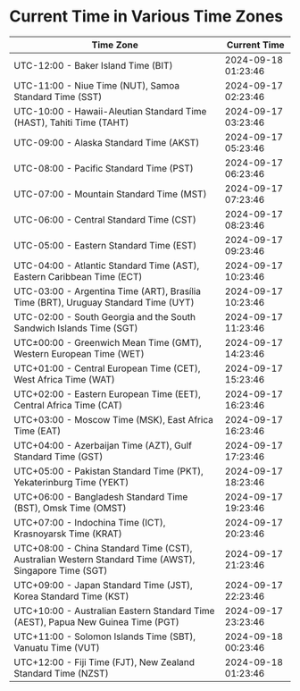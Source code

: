 # Current Time in Various Time Zones

| Time Zone | Current Time |
|-----------|--------------|
| UTC-12:00 - Baker Island Time (BIT) | 2024-09-18 01:23:46 |
| UTC-11:00 - Niue Time (NUT), Samoa Standard Time (SST) | 2024-09-17 02:23:46 |
| UTC-10:00 - Hawaii-Aleutian Standard Time (HAST), Tahiti Time (TAHT) | 2024-09-17 03:23:46 |
| UTC-09:00 - Alaska Standard Time (AKST) | 2024-09-17 05:23:46 |
| UTC-08:00 - Pacific Standard Time (PST) | 2024-09-17 06:23:46 |
| UTC-07:00 - Mountain Standard Time (MST) | 2024-09-17 07:23:46 |
| UTC-06:00 - Central Standard Time (CST) | 2024-09-17 08:23:46 |
| UTC-05:00 - Eastern Standard Time (EST) | 2024-09-17 09:23:46 |
| UTC-04:00 - Atlantic Standard Time (AST), Eastern Caribbean Time (ECT) | 2024-09-17 10:23:46 |
| UTC-03:00 - Argentina Time (ART), Brasília Time (BRT), Uruguay Standard Time (UYT) | 2024-09-17 10:23:46 |
| UTC-02:00 - South Georgia and the South Sandwich Islands Time (SGT) | 2024-09-17 11:23:46 |
| UTC±00:00 - Greenwich Mean Time (GMT), Western European Time (WET) | 2024-09-17 14:23:46 |
| UTC+01:00 - Central European Time (CET), West Africa Time (WAT) | 2024-09-17 15:23:46 |
| UTC+02:00 - Eastern European Time (EET), Central Africa Time (CAT) | 2024-09-17 16:23:46 |
| UTC+03:00 - Moscow Time (MSK), East Africa Time (EAT) | 2024-09-17 16:23:46 |
| UTC+04:00 - Azerbaijan Time (AZT), Gulf Standard Time (GST) | 2024-09-17 17:23:46 |
| UTC+05:00 - Pakistan Standard Time (PKT), Yekaterinburg Time (YEKT) | 2024-09-17 18:23:46 |
| UTC+06:00 - Bangladesh Standard Time (BST), Omsk Time (OMST) | 2024-09-17 19:23:46 |
| UTC+07:00 - Indochina Time (ICT), Krasnoyarsk Time (KRAT) | 2024-09-17 20:23:46 |
| UTC+08:00 - China Standard Time (CST), Australian Western Standard Time (AWST), Singapore Time (SGT) | 2024-09-17 21:23:46 |
| UTC+09:00 - Japan Standard Time (JST), Korea Standard Time (KST) | 2024-09-17 22:23:46 |
| UTC+10:00 - Australian Eastern Standard Time (AEST), Papua New Guinea Time (PGT) | 2024-09-17 23:23:46 |
| UTC+11:00 - Solomon Islands Time (SBT), Vanuatu Time (VUT) | 2024-09-18 00:23:46 |
| UTC+12:00 - Fiji Time (FJT), New Zealand Standard Time (NZST) | 2024-09-18 01:23:46 |

